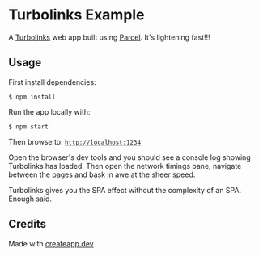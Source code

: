 # Turbolinks Example

A [Turbolinks](https://github.com/turbolinks/turbolinks) web app built using [Parcel](https://parceljs.org/). It's lightening fast!!!

## Usage

First install dependencies:

    $ npm install

Run the app locally with:

    $ npm start

Then browse to: [`http://localhost:1234`](http://localhost:1234)

Open the browser's dev tools and you should see a console log showing Turbolinks has loaded. Then open the network timings pane, navigate between the pages and bask in awe at the sheer speed.

Turbolinks gives you the SPA effect without the complexity of an SPA. Enough said.

## Credits

Made with [createapp.dev](https://createapp.dev/)
